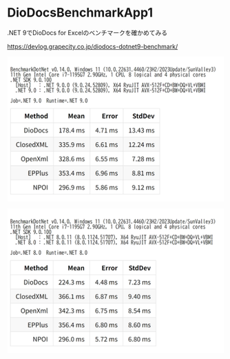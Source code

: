 # DioDocsBenchmarkApp1
.NET 9でDioDocs for Excelのベンチマークを確かめてみる

https://devlog.grapecity.co.jp/diodocs-dotnet9-benchmark/

![.NET 8で測定](https://github.com/MESCIUSJP/DioDocsBenchmarkApp1/blob/master/result-dotnet9-update.png)

![.NET 6で測定](https://github.com/MESCIUSJP/DioDocsBenchmarkApp1/blob/master/result-dotnet8-update.png)

